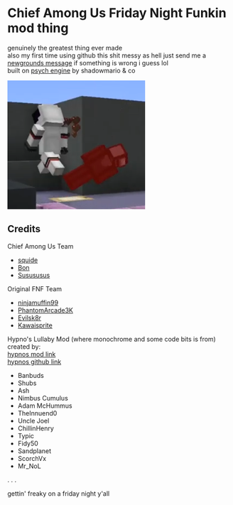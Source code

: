 # Chief Among Us Friday Night Funkin mod thing

genuinely the greatest thing ever made  
also my first time using github this shit messy as hell just send me a [newgrounds message](https://squide.newgrounds.com/) if something is wrong i guess lol  
built on [psych engine](https://github.com/ShadowMario/FNF-PsychEngine) by shadowmario & co

![terriblefate](https://github.com/alyxjpg/thechieffunkmongus/blob/main/assets/exclude/images/terriblefate.png)

## Credits

Chief Among Us Team
- [squide](https://twitter.com/squidejpg)
- [Bon](https://twitter.com/ProjectBon)
- [Susususus](https://twitter.com/SususususMan)

Original FNF Team
- [ninjamuffin99](https://twitter.com/ninja_muffin99)
- [PhantomArcade3K](https://twitter.com/phantomarcade3k)
- [Evilsk8r](https://twitter.com/evilsk8r)
- [Kawaisprite](https://twitter.com/kawaisprite)

Hypno's Lullaby Mod (where monochrome and some code bits is from) created by:  
[hypnos mod link](https://gamebanana.com/mods/332345)   
[hypnos github link](https://github.com/Yoshubs/Hypnos-Lullaby)   
- Banbuds  
- Shubs   
- Ash   
- Nimbus Cumulus   
- Adam McHummus   
- TheInnuend0   
- Uncle Joel  
- ChillinHenry   
- Typic   
- Fidy50   
- Sandplanet   
- ScorchVx   
- Mr_NoL  
  

.
.
.
      
gettin' freaky on a friday night y'all
